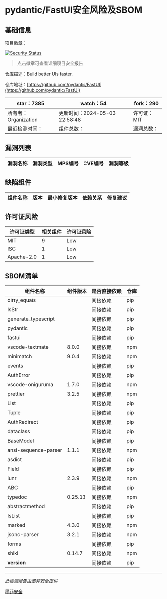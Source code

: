 # pydantic/FastUI安全风险及SBOM

## 基础信息

项目徽章：

[![Security Status](https://www.murphysec.com/platform3/v31/badge/1786465715442335744.svg)](https://www.murphysec.com/console/report/1764362267383369728/1786465715442335744)

> 点击徽章可查看详细项目安全报告

仓库描述：Build better UIs faster.

仓库地址：[https://github.com/pydantic/FastUI](https://github.com/pydantic/FastUI)

| star：7385 | watch：54 | fork：290 |
| ----------- | -------------- | ------------ |
| 所有者：Organization | 更新时间：2024-05-03 22:58:48 | 许可证：MIT |
| 最近检测时间： | 组件总数： | 漏洞总数： |




## 漏洞列表

| 漏洞名称 | 漏洞类型 | MPS编号 | CVE编号 | 漏洞等级 |
| ------- | ------ | ------- | ------ | ----- |





## 缺陷组件

| 组件名称 | 版本 | 最小修复版本 | 依赖关系 | 修复建议 |
| -------- | ---- | ------------ | -------- | -------- |





## 许可证风险

| 许可证类型 | 相关组件 | 许可证风险 |
| ---------- | -------- | ---------- |
|MIT|9|Low|
|ISC|1|Low|
|Apache-2.0|1|Low|




## SBOM清单

| 组件名称 | 组件版本 | 是否直接依赖 | 仓库 |
| -------- | -------- | ------------ | ---- |
|dirty_equals||间接依赖|pip|
|IsStr||间接依赖|pip|
|generate_typescript||间接依赖|pip|
|pydantic||间接依赖|pip|
|fastui||间接依赖|pip|
|vscode-textmate|8.0.0|间接依赖|npm|
|minimatch|9.0.4|间接依赖|npm|
|events||间接依赖|pip|
|AuthError||间接依赖|pip|
|vscode-oniguruma|1.7.0|间接依赖|npm|
|prettier|3.2.5|间接依赖|npm|
|List||间接依赖|pip|
|Tuple||间接依赖|pip|
|AuthRedirect||间接依赖|pip|
|dataclass||间接依赖|pip|
|BaseModel||间接依赖|pip|
|ansi-sequence-parser|1.1.1|间接依赖|npm|
|asdict||间接依赖|pip|
|Field||间接依赖|pip|
|lunr|2.3.9|间接依赖|npm|
|ABC||间接依赖|pip|
|typedoc|0.25.13|间接依赖|npm|
|abstractmethod||间接依赖|pip|
|IsList||间接依赖|pip|
|marked|4.3.0|间接依赖|npm|
|jsonc-parser|3.2.1|间接依赖|npm|
|forms||间接依赖|pip|
|shiki|0.14.7|间接依赖|npm|
|__version__||间接依赖|pip|


------

*此检测报告由墨菲安全提供*

[墨菲安全](www.murphysec.com)